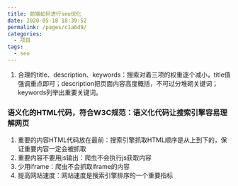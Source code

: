 ```yaml
---
title: 前端如何进行seo优化
date: 2020-05-18 18:39:52
permalink: /pages/c1a6d9/
categories:
  - 项目
tags:
  - seo
---
```

1. 合理的title、description、keywords：搜索对着三项的权重逐个减小，title值强调重点即可；description把页面内容高度概括，不可过分堆砌关键词；keywords列举出重要关键词。

### 语义化的HTML代码，符合W3C规范：语义化代码让搜索引擎容易理解网页

1. 重要的内容HTML代码放在最前：搜索引擎抓取HTML顺序是从上到下的，保证重要内容一定会被抓取
2. 重要内容不要用js输出：爬虫不会执行js获取内容  
3. 少用iframe：爬虫不会抓取iframe的内容 
4. 提高网站速度：网站速度是搜索引擎排序的一个重要指标